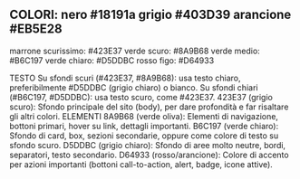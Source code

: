 COLORI:
nero #18191a
grigio #403D39
arancione #EB5E28
-----
marrone scurissimo: #423E37
verde scuro: #8A9B68
verde medio: #B6C197
verde chiaro: #D5DDBC
rosso figo: #D64933

TESTO
Su sfondi scuri (#423E37, #8A9B68): usa testo chiaro, preferibilmente #D5DDBC (grigio chiaro) o bianco.
Su sfondi chiari (#B6C197, #D5DDBC): usa testo scuro, come #423E37.
423E37 (grigio scuro): Sfondo principale del sito (body), per dare profondità e far risaltare gli altri colori.
ELEMENTI
8A9B68 (verde oliva): Elementi di navigazione, bottoni primari, hover su link, dettagli importanti.
B6C197 (verde chiaro): Sfondo di card, box, sezioni secondarie, oppure come colore di testo su sfondo scuro.
D5DDBC (grigio chiaro): Sfondo di aree molto neutre, bordi, separatori, testo secondario.
D64933 (rosso/arancione): Colore di accento per azioni importanti (bottoni call-to-action, alert, badge, icone attive).